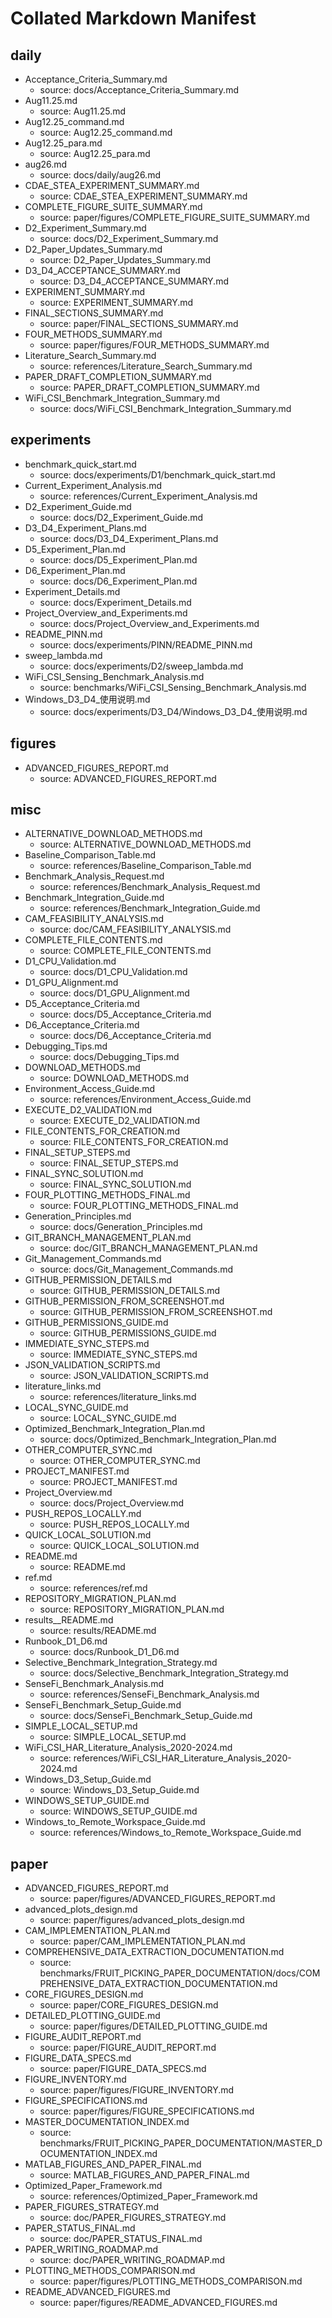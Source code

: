 # Collated Markdown Manifest


## daily

- Acceptance_Criteria_Summary.md  
  - source: docs/Acceptance_Criteria_Summary.md
- Aug11.25.md  
  - source: Aug11.25.md
- Aug12.25_command.md  
  - source: Aug12.25_command.md
- Aug12.25_para.md  
  - source: Aug12.25_para.md
- aug26.md  
  - source: docs/daily/aug26.md
- CDAE_STEA_EXPERIMENT_SUMMARY.md  
  - source: CDAE_STEA_EXPERIMENT_SUMMARY.md
- COMPLETE_FIGURE_SUITE_SUMMARY.md  
  - source: paper/figures/COMPLETE_FIGURE_SUITE_SUMMARY.md
- D2_Experiment_Summary.md  
  - source: docs/D2_Experiment_Summary.md
- D2_Paper_Updates_Summary.md  
  - source: D2_Paper_Updates_Summary.md
- D3_D4_ACCEPTANCE_SUMMARY.md  
  - source: D3_D4_ACCEPTANCE_SUMMARY.md
- EXPERIMENT_SUMMARY.md  
  - source: EXPERIMENT_SUMMARY.md
- FINAL_SECTIONS_SUMMARY.md  
  - source: paper/FINAL_SECTIONS_SUMMARY.md
- FOUR_METHODS_SUMMARY.md  
  - source: paper/figures/FOUR_METHODS_SUMMARY.md
- Literature_Search_Summary.md  
  - source: references/Literature_Search_Summary.md
- PAPER_DRAFT_COMPLETION_SUMMARY.md  
  - source: PAPER_DRAFT_COMPLETION_SUMMARY.md
- WiFi_CSI_Benchmark_Integration_Summary.md  
  - source: docs/WiFi_CSI_Benchmark_Integration_Summary.md

## experiments

- benchmark_quick_start.md  
  - source: docs/experiments/D1/benchmark_quick_start.md
- Current_Experiment_Analysis.md  
  - source: references/Current_Experiment_Analysis.md
- D2_Experiment_Guide.md  
  - source: docs/D2_Experiment_Guide.md
- D3_D4_Experiment_Plans.md  
  - source: docs/D3_D4_Experiment_Plans.md
- D5_Experiment_Plan.md  
  - source: docs/D5_Experiment_Plan.md
- D6_Experiment_Plan.md  
  - source: docs/D6_Experiment_Plan.md
- Experiment_Details.md  
  - source: docs/Experiment_Details.md
- Project_Overview_and_Experiments.md  
  - source: docs/Project_Overview_and_Experiments.md
- README_PINN.md  
  - source: docs/experiments/PINN/README_PINN.md
- sweep_lambda.md  
  - source: docs/experiments/D2/sweep_lambda.md
- WiFi_CSI_Sensing_Benchmark_Analysis.md  
  - source: benchmarks/WiFi_CSI_Sensing_Benchmark_Analysis.md
- Windows_D3_D4_使用说明.md  
  - source: docs/experiments/D3_D4/Windows_D3_D4_使用说明.md

## figures

- ADVANCED_FIGURES_REPORT.md  
  - source: ADVANCED_FIGURES_REPORT.md

## misc

- ALTERNATIVE_DOWNLOAD_METHODS.md  
  - source: ALTERNATIVE_DOWNLOAD_METHODS.md
- Baseline_Comparison_Table.md  
  - source: references/Baseline_Comparison_Table.md
- Benchmark_Analysis_Request.md  
  - source: references/Benchmark_Analysis_Request.md
- Benchmark_Integration_Guide.md  
  - source: references/Benchmark_Integration_Guide.md
- CAM_FEASIBILITY_ANALYSIS.md  
  - source: doc/CAM_FEASIBILITY_ANALYSIS.md
- COMPLETE_FILE_CONTENTS.md  
  - source: COMPLETE_FILE_CONTENTS.md
- D1_CPU_Validation.md  
  - source: docs/D1_CPU_Validation.md
- D1_GPU_Alignment.md  
  - source: docs/D1_GPU_Alignment.md
- D5_Acceptance_Criteria.md  
  - source: docs/D5_Acceptance_Criteria.md
- D6_Acceptance_Criteria.md  
  - source: docs/D6_Acceptance_Criteria.md
- Debugging_Tips.md  
  - source: docs/Debugging_Tips.md
- DOWNLOAD_METHODS.md  
  - source: DOWNLOAD_METHODS.md
- Environment_Access_Guide.md  
  - source: references/Environment_Access_Guide.md
- EXECUTE_D2_VALIDATION.md  
  - source: EXECUTE_D2_VALIDATION.md
- FILE_CONTENTS_FOR_CREATION.md  
  - source: FILE_CONTENTS_FOR_CREATION.md
- FINAL_SETUP_STEPS.md  
  - source: FINAL_SETUP_STEPS.md
- FINAL_SYNC_SOLUTION.md  
  - source: FINAL_SYNC_SOLUTION.md
- FOUR_PLOTTING_METHODS_FINAL.md  
  - source: FOUR_PLOTTING_METHODS_FINAL.md
- Generation_Principles.md  
  - source: docs/Generation_Principles.md
- GIT_BRANCH_MANAGEMENT_PLAN.md  
  - source: doc/GIT_BRANCH_MANAGEMENT_PLAN.md
- Git_Management_Commands.md  
  - source: docs/Git_Management_Commands.md
- GITHUB_PERMISSION_DETAILS.md  
  - source: GITHUB_PERMISSION_DETAILS.md
- GITHUB_PERMISSION_FROM_SCREENSHOT.md  
  - source: GITHUB_PERMISSION_FROM_SCREENSHOT.md
- GITHUB_PERMISSIONS_GUIDE.md  
  - source: GITHUB_PERMISSIONS_GUIDE.md
- IMMEDIATE_SYNC_STEPS.md  
  - source: IMMEDIATE_SYNC_STEPS.md
- JSON_VALIDATION_SCRIPTS.md  
  - source: JSON_VALIDATION_SCRIPTS.md
- literature_links.md  
  - source: references/literature_links.md
- LOCAL_SYNC_GUIDE.md  
  - source: LOCAL_SYNC_GUIDE.md
- Optimized_Benchmark_Integration_Plan.md  
  - source: docs/Optimized_Benchmark_Integration_Plan.md
- OTHER_COMPUTER_SYNC.md  
  - source: OTHER_COMPUTER_SYNC.md
- PROJECT_MANIFEST.md  
  - source: PROJECT_MANIFEST.md
- Project_Overview.md  
  - source: docs/Project_Overview.md
- PUSH_REPOS_LOCALLY.md  
  - source: PUSH_REPOS_LOCALLY.md
- QUICK_LOCAL_SOLUTION.md  
  - source: QUICK_LOCAL_SOLUTION.md
- README.md  
  - source: README.md
- ref.md  
  - source: references/ref.md
- REPOSITORY_MIGRATION_PLAN.md  
  - source: REPOSITORY_MIGRATION_PLAN.md
- results__README.md  
  - source: results/README.md
- Runbook_D1_D6.md  
  - source: docs/Runbook_D1_D6.md
- Selective_Benchmark_Integration_Strategy.md  
  - source: docs/Selective_Benchmark_Integration_Strategy.md
- SenseFi_Benchmark_Analysis.md  
  - source: references/SenseFi_Benchmark_Analysis.md
- SenseFi_Benchmark_Setup_Guide.md  
  - source: docs/SenseFi_Benchmark_Setup_Guide.md
- SIMPLE_LOCAL_SETUP.md  
  - source: SIMPLE_LOCAL_SETUP.md
- WiFi_CSI_HAR_Literature_Analysis_2020-2024.md  
  - source: references/WiFi_CSI_HAR_Literature_Analysis_2020-2024.md
- Windows_D3_Setup_Guide.md  
  - source: Windows_D3_Setup_Guide.md
- WINDOWS_SETUP_GUIDE.md  
  - source: WINDOWS_SETUP_GUIDE.md
- Windows_to_Remote_Workspace_Guide.md  
  - source: references/Windows_to_Remote_Workspace_Guide.md

## paper

- ADVANCED_FIGURES_REPORT.md  
  - source: paper/figures/ADVANCED_FIGURES_REPORT.md
- advanced_plots_design.md  
  - source: paper/figures/advanced_plots_design.md
- CAM_IMPLEMENTATION_PLAN.md  
  - source: paper/CAM_IMPLEMENTATION_PLAN.md
- COMPREHENSIVE_DATA_EXTRACTION_DOCUMENTATION.md  
  - source: benchmarks/FRUIT_PICKING_PAPER_DOCUMENTATION/docs/COMPREHENSIVE_DATA_EXTRACTION_DOCUMENTATION.md
- CORE_FIGURES_DESIGN.md  
  - source: paper/CORE_FIGURES_DESIGN.md
- DETAILED_PLOTTING_GUIDE.md  
  - source: paper/figures/DETAILED_PLOTTING_GUIDE.md
- FIGURE_AUDIT_REPORT.md  
  - source: paper/FIGURE_AUDIT_REPORT.md
- FIGURE_DATA_SPECS.md  
  - source: paper/FIGURE_DATA_SPECS.md
- FIGURE_INVENTORY.md  
  - source: paper/figures/FIGURE_INVENTORY.md
- FIGURE_SPECIFICATIONS.md  
  - source: paper/figures/FIGURE_SPECIFICATIONS.md
- MASTER_DOCUMENTATION_INDEX.md  
  - source: benchmarks/FRUIT_PICKING_PAPER_DOCUMENTATION/MASTER_DOCUMENTATION_INDEX.md
- MATLAB_FIGURES_AND_PAPER_FINAL.md  
  - source: MATLAB_FIGURES_AND_PAPER_FINAL.md
- Optimized_Paper_Framework.md  
  - source: references/Optimized_Paper_Framework.md
- PAPER_FIGURES_STRATEGY.md  
  - source: doc/PAPER_FIGURES_STRATEGY.md
- PAPER_STATUS_FINAL.md  
  - source: doc/PAPER_STATUS_FINAL.md
- PAPER_WRITING_ROADMAP.md  
  - source: doc/PAPER_WRITING_ROADMAP.md
- PLOTTING_METHODS_COMPARISON.md  
  - source: paper/figures/PLOTTING_METHODS_COMPARISON.md
- README_ADVANCED_FIGURES.md  
  - source: paper/figures/README_ADVANCED_FIGURES.md
